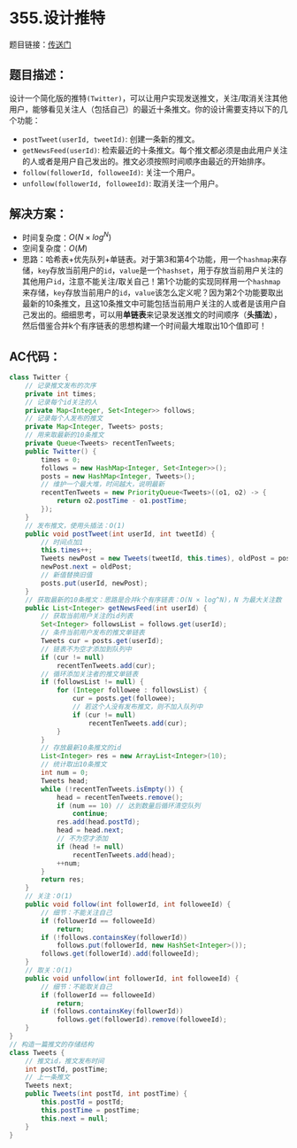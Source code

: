 # 355.设计推特
题目链接：[传送门](https://leetcode-cn.com/problems/design-twitter/)

## 题目描述：
设计一个简化版的推特`(Twitter)`，可以让用户实现发送推文，关注/取消关注其他用户，能够看见关注人（包括自己）的最近十条推文。你的设计需要支持以下的几个功能：

- `postTweet(userId, tweetId)`: 创建一条新的推文。
- `getNewsFeed(userId)`: 检索最近的十条推文。每个推文都必须是由此用户关注的人或者是用户自己发出的。推文必须按照时间顺序由最近的开始排序。
- `follow(followerId, followeeId)`: 关注一个用户。
- `unfollow(followerId, followeeId)`: 取消关注一个用户。

## 解决方案：
- 时间复杂度：$O(N × log^N)$
- 空间复杂度：$O(M)$
- 思路：哈希表+优先队列+单链表。对于第3和第4个功能，用一个`hashmap`来存储，`key`存放当前用户的`id`，`value`是一个`hashset`，用于存放当前用户关注的其他用户`id`，注意不能关注/取关自己！第1个功能的实现同样用一个`hashmap`来存储，`key`存放当前用户的`id`，`value`该怎么定义呢？因为第2个功能要取出最新的10条推文，且这10条推文中可能包括当前用户关注的人或者是该用户自己发出的。细细思考，可以用**单链表**来记录发送推文的时间顺序（**头插法**），然后借鉴合并k个有序链表的思想构建一个时间最大堆取出10个值即可！

## AC代码：
```java
class Twitter {
	// 记录推文发布的次序
	private int times;
	// 记录每个id关注的人
	private Map<Integer, Set<Integer>> follows;
	// 记录每个人发布的推文
	private Map<Integer, Tweets> posts;
	// 用来取最新的10条推文
	private Queue<Tweets> recentTenTweets;
	public Twitter() {
		times = 0;
		follows = new HashMap<Integer, Set<Integer>>();
		posts = new HashMap<Integer, Tweets>();
		// 维护一个最大堆，时间越大，说明最新
		recentTenTweets = new PriorityQueue<Tweets>((o1, o2) -> {
			return o2.postTime - o1.postTime;
		});
	}
	// 发布推文，使用头插法：O(1)
	public void postTweet(int userId, int tweetId) {
		// 时间点加1
		this.times++;
		Tweets newPost = new Tweets(tweetId, this.times), oldPost = posts.get(userId);
		newPost.next = oldPost;
		// 新值替换旧值
		posts.put(userId, newPost);
	}
	// 获取最新的10条推文：思路是合并k个有序链表：O(N × log^N)，N 为最大关注数
	public List<Integer> getNewsFeed(int userId) {
		// 获取当前用户关注的id列表
		Set<Integer> followsList = follows.get(userId);
		// 条件当前用户发布的推文单链表
		Tweets cur = posts.get(userId);
		// 链表不为空才添加到队列中
		if (cur != null)
			recentTenTweets.add(cur);
		// 循环添加关注者的推文单链表
		if (followsList != null) {
			for (Integer followee : followsList) {
				cur = posts.get(followee);
				// 若这个人没有发布推文，则不加入队列中
				if (cur != null)
					recentTenTweets.add(cur);
			}
		}
		// 存放最新10条推文的id
		List<Integer> res = new ArrayList<Integer>(10);
		// 统计取出10条推文
		int num = 0;
		Tweets head;
		while (!recentTenTweets.isEmpty()) {
			head = recentTenTweets.remove();
			if (num == 10) // 达到数量后循环清空队列
				continue;
			res.add(head.postTd);
			head = head.next;
			// 不为空才添加
			if (head != null)
				recentTenTweets.add(head);
			++num;
		}
		return res;
	}
	// 关注：O(1)
	public void follow(int followerId, int followeeId) {
		// 细节：不能关注自己
		if (followerId == followeeId)
			return;
		if (!follows.containsKey(followerId))
			follows.put(followerId, new HashSet<Integer>());
		follows.get(followerId).add(followeeId);
	}
	// 取关：O(1)
	public void unfollow(int followerId, int followeeId) {
		// 细节：不能取关自己
		if (followerId == followeeId)
			return;
		if (follows.containsKey(followerId))
			follows.get(followerId).remove(followeeId);
	}
}
// 构造一篇推文的存储结构
class Tweets {
	// 推文id，推文发布时间
	int postTd, postTime;
	// 上一条推文
	Tweets next;
	public Tweets(int postTd, int postTime) {
		this.postTd = postTd;
		this.postTime = postTime;
		this.next = null;
	}
}
```